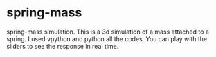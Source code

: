 # spring-mass

spring-mass simulation. This is a 3d simulation of a mass attached to a spring.
I used vpython and python all the codes. You can play with the sliders to see the response in real time.

